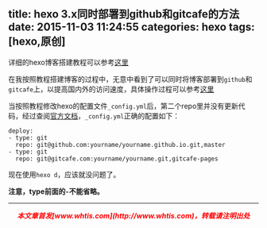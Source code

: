 title: hexo 3.x同时部署到github和gitcafe的方法
date: 2015-11-03 11:24:55
categories: hexo
tags: [hexo,原创]
---

详细的hexo博客搭建教程可以参考[这里](http://ibruce.info/2013/11/22/hexo-your-blog/)

在我按照教程搭建博客的过程中，无意中看到了可以同时将博客部署到`github`和`gitcafe`上，以提高国内外的访问速度，具体操作过程可以参考[这里](http://opiece.me/2015/04/28/push-hexo-to-github-and-gitcafe/?utm_source=tuicool&utm_medium=referral)

当按照教程修改hexo的配置文件`_config.yml`后，第二个repo里并没有更新代码，经过查阅[官方文档](https://hexo.io/docs/deployment.html)，`_config.yml`正确的配置如下：

```
deploy:
- type: git
  repo: git@github.com:yourname/yourname.github.io.git,master
- type: git
  repo: git@gitcafe.com:yourname/yourname.git,gitcafe-pages
```

现在使用`hexo d`，应该就没问题了。

**注意，type前面的`-`不能省略。**

---
<div align="center" style="color:red;width=80px;height:90px;" onmouseout="this.style.border='1px solid blue'" onmouseover="this.style.border='none'">
<p style="font-weight:bold;font-style:italic;">本文章首发[www.whtis.com](http://www.whtis.com)，转载请注明出处</p>
</div>
